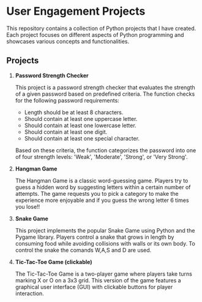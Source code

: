 # User Engagement Projects

This repository contains a collection of Python projects that I have created. Each project focuses on different aspects of Python programming and showcases various concepts and functionalities.

## Projects

1. **Password Strength Checker**

   This project is a password strength checker that evaluates the strength of a given password based on predefined criteria. 
   The function checks for the following password requirements:
   - Length should be at least 8 characters.
   - Should contain at least one uppercase letter.
   - Should contain at least one lowercase letter.
   - Should contain at least one digit.
   - Should contain at least one special character.

   Based on these criteria, the function categorizes the password into one of four strength levels: 'Weak', 'Moderate', 'Strong', or 'Very Strong'.

2. **Hangman Game**

   The Hangman Game is a classic word-guessing game. Players try to guess a hidden word by suggesting letters within a certain number of attempts. The game requests you to pick a category to make the 
   experience more enjoyable and if you guess the wrong letter 6 times you lose!!


3. **Snake Game**

   This project implements the popular Snake Game using Python and the Pygame library. Players control a snake that grows in length by consuming food while avoiding collisions with walls or its own body. To 
   control the snake the comands W,A,S and D are used.


4. **Tic-Tac-Toe Game (clickable)**

   The Tic-Tac-Toe Game is a two-player game where players take turns marking X or O on a 3x3 grid. This version of the game features a graphical user interface (GUI) with clickable buttons for player 
   interaction.

  




